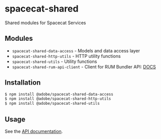# spacecat-shared
Shared modules for Spacecat Services

## Modules
- `spacecat-shared-data-access` - Models and data access layer
- `spacecat-shared-http-utils` - HTTP utility functions
- `spacecat-shared-utils` - Utility functions
- `spacecat-shared-rum-api-client` - Client for RUM Bundler API: [DOCS](https://github.com/adobe/spacecat-shared/blob/main/packages/spacecat-shared-rum-api-client/README.md)

## Installation
```bash
$ npm install @adobe/spacecat-shared-data-access
$ npm install @adobe/spacecat-shared-http-utils
$ npm install @adobe/spacecat-shared-utils
```

## Usage
See the [API documentation](docs/API.md).
